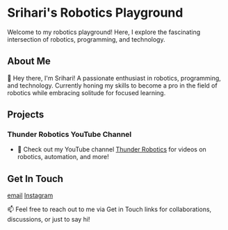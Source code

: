 # Srihari's Robotics Playground

Welcome to my robotics playground! Here, I explore the fascinating intersection of robotics, programming, and technology.

## About Me

👋 Hey there, I'm Srihari! A passionate enthusiast in robotics, programming, and technology. Currently honing my skills to become a pro in the field of robotics while embracing solitude for focused learning.

## Projects

### Thunder Robotics YouTube Channel
- 🎥 Check out my YouTube channel [Thunder Robotics](https://youtube.com/@thunderrobotics9455?si=EJt0kE5b5lwnPKq7) for videos on robotics, automation, and more!

## Get In Touch
[email](mailto:srihari@gmail.com)
[Instagram](https://www.instagram.com/srihari_dayalan?igsh=OGQ5ZDc2ODk2ZA==)

📫 Feel free to reach out to me via Get in Touch links for collaborations, discussions, or just to say hi!

